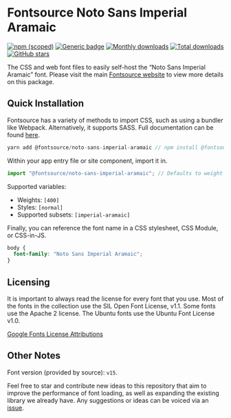 # Fontsource Noto Sans Imperial Aramaic

[![npm (scoped)](https://img.shields.io/npm/v/@fontsource/noto-sans-imperial-aramaic?color=brightgreen)](https://www.npmjs.com/package/@fontsource/noto-sans-imperial-aramaic) [![Generic badge](https://img.shields.io/badge/fontsource-passing-brightgreen)](https://github.com/fontsource/fontsource) [![Monthly downloads](https://badgen.net/npm/dm/@fontsource/noto-sans-imperial-aramaic)](https://github.com/fontsource/fontsource) [![Total downloads](https://badgen.net/npm/dt/@fontsource/noto-sans-imperial-aramaic)](https://github.com/fontsource/fontsource) [![GitHub stars](https://img.shields.io/github/stars/fontsource/fontsource.svg?style=social&label=Star)](https://github.com/fontsource/fontsource/stargazers)

The CSS and web font files to easily self-host the “Noto Sans Imperial Aramaic” font. Please visit the main [Fontsource website](https://fontsource.org/fonts/noto-sans-imperial-aramaic) to view more details on this package.

## Quick Installation

Fontsource has a variety of methods to import CSS, such as using a bundler like Webpack. Alternatively, it supports SASS. Full documentation can be found [here](https://fontsource.org/docs/introduction).

```javascript
yarn add @fontsource/noto-sans-imperial-aramaic // npm install @fontsource/noto-sans-imperial-aramaic
```

Within your app entry file or site component, import it in.

```javascript
import "@fontsource/noto-sans-imperial-aramaic"; // Defaults to weight 400.
```

Supported variables:

- Weights: `[400]`
- Styles: `[normal]`
- Supported subsets: `[imperial-aramaic]`

Finally, you can reference the font name in a CSS stylesheet, CSS Module, or CSS-in-JS.

```css
body {
  font-family: "Noto Sans Imperial Aramaic";
}
```



## Licensing

It is important to always read the license for every font that you use.
Most of the fonts in the collection use the SIL Open Font License, v1.1. Some fonts use the Apache 2 license. The Ubuntu fonts use the Ubuntu Font License v1.0.

[Google Fonts License Attributions](https://fonts.google.com/attribution)

## Other Notes

Font version (provided by source): `v15`.

Feel free to star and contribute new ideas to this repository that aim to improve the performance of font loading, as well as expanding the existing library we already have. Any suggestions or ideas can be voiced via an [issue](https://github.com/fontsource/fontsource/issues).
